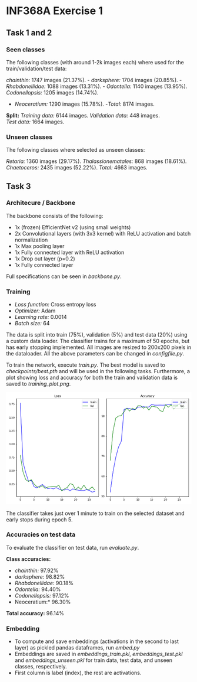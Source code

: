 # INF368A Exercise 1

## Task 1 and 2
### Seen classes
The following classes (with around 1-2k images each) where used for the train/validation/test data:

*chainthin:* 1747 images (21.37%).                                                                                                                                                                                                                                    - *darksphere:* 1704 images (20.85%).                                                                                                                                                                                                                                   - *Rhabdonellidae:* 1088 images (13.31%).                                                                                                                                                                                                                                - *Odontella:* 1140 images (13.95%).                                                                                                                                                                               
*Codonellopsis:* 1205 images (14.74%).
- *Neoceratium:* 1290 images (15.78%).                                                                                                                                                                                                                                   -*Total:* 8174 images.                                                                                                                                                                                                                                 

**Split:**
*Training data:* 6144 images.                                                                                                                                                                                                                                           *Validation data:* 448 images.                                                                                                                                                                                                                                          
*Test data:* 1664 images. 

### Unseen classes
The following classes where selected as unseen classes:

*Retaria:* 1360 images (29.17%).
*Thalassionematales:* 868 images (18.61%).
*Chaetoceros:* 2435 images (52.22%).
*Total:* 4663 images.

## Task 3
### Architecure / Backbone
The backbone consists of the following:
- 1x (frozen) EfficientNet v2 (using small weights)
- 2x Convolutional layers (with 3x3 kernel) with ReLU activation and batch normalization
- 1x Max pooling layer
- 1x Fully connected layer with ReLU activation
- 1x Drop out layer (p=0.2)
- 1x Fully connected layer

Full specifications can be seen in *backbone.py*. 

### Training
- *Loss function:* Cross entropy loss
- *Optimizer:* Adam
- *Learning rate:* 0.0014
- *Batch size:* 64

The data is split into train (75%), validation (5%) and test data (20%) using a custom data loader. The classifier trains for a maximum of 50 epochs, but has early stopping implemented. All images are resized to 200x200 pixels in the dataloader. All the above parameters can be changed in *configfile.py*.

To train the network, execute *train.py*. The best model is saved to *checkpoints/best.pth* and will be used in the following tasks. Furthermore, a plot showing loss and accuracy for both the train and validation data is saved to *training_plot.png*.

![Loss and accuracy plot during](training_plot.png)

The classifier takes just over 1 minute to train on the selected dataset and early stops during epoch 5.

### Accuracies on test data
To evaluate the classifier on test data, run *evaluate.py*.

**Class accuracies:**

- *chainthin:* 97.92%
- *darksphere:* 98.82%
- *Rhabdonellidae:* 90.18%
- *Odontella:* 94.40%
- *Codonellopsis:* 97.12%
- Neoceratium:* 96.30%

**Total accuracy:** 96.14%






### Embedding
- To compute and save embeddings (activations in the second to last layer) as pickled pandas dataframes, run *embed.py*
- Embeddings are saved in *embeddings_train.pkl*, *embeddings_test.pkl* and *embeddings_unseen.pkl* for train data, test data, and unseen classes, respectively.
- First column is label (index), the rest are activations.

